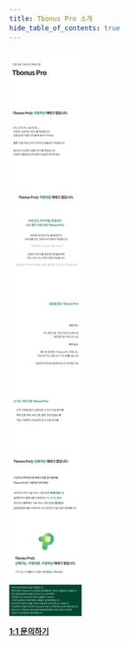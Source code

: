 ```yaml
---
title: Tbonus Pro 소개
hide_table_of_contents: true
---
```



![alt 属性文本](../../../../../../static/img/beginner/cs/cs_tp.jpg)



**[1:1 문의하기](http://pf.kakao.com/_xgkzBb)**
